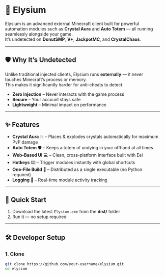 # 🤖 Elysium

Elysium is an advanced external Minecraft client built for powerful automation modules such as **Crystal Aura** and **Auto Totem** — all running seamlessly alongside your game.  
It’s undetected on **DonutSMP**, **V+**, **JackpotMC**, and **CrystalChaos**.

---

## 🛡️ Why It’s Undetected
Unlike traditional injected clients, Elysium runs **externally** — it never touches Minecraft’s process or memory.  
This makes it significantly harder for anti-cheats to detect.

- **Zero Injection** – Never interacts with the game process  
- **Secure** – Your account stays safe  
- **Lightweight** – Minimal impact on performance  

---

## ✨ Features
- **Crystal Aura** 💥 – Places & explodes crystals automatically for maximum PvP damage  
- **Auto Totem** 🛡️ – Keeps a totem of undying in your offhand at all times  
- **Web-Based UI** 💻 – Clean, cross-platform interface built with Eel  
- **Hotkeys** ⌨️ – Trigger modules instantly with global shortcuts  
- **One-File Build** 🚀 – Distributed as a single executable (no Python required)  
- **Logging** 📝 – Real-time module activity tracking  

---

## 🚀 Quick Start
1. Download the latest `Elysium.exe` from the **dist/** folder  
2. Run it — no setup required  

---

## 🛠️ Developer Setup

### 1. Clone
```bash
git clone https://github.com/your-username/elysium.git
cd elysium
